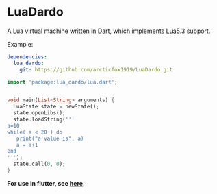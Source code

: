 # LuaDardo

A Lua virtual machine written in [Dart](https://github.com/dart-lang/sdk), which implements [Lua5.3](http://www.lua.org/manual/5.3/) support.

Example:

```yaml
dependencies:
  lua_dardo:
    git: https://github.com/arcticfox1919/LuaDardo.git
```

```dart
import 'package:lua_dardo/lua.dart';


void main(List<String> arguments) {
  LuaState state = newState();
  state.openLibs();
  state.loadString('''
a=10
while( a < 20 ) do
   print("a value is", a)
   a = a+1
end
''');
  state.call(0, 0);
}
```

**For use in flutter, see [here](https://github.com/arcticfox1919/flutter_lua_dardo).**
